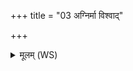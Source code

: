 +++
title = "03 अग्निर्मा विश्वाद्"

+++
<details><summary>मूलम् (WS)</summary>

अग्निर्मा विश्वाद् दुरितात् पुनातु मातरिश्वा पवमानः पुरस्तात्।  
सोमो मा पातु मरुतो बृहस्पतिर्वायुश्च मा पवमानः पुनीतां ॥ ५ ॥
</details>